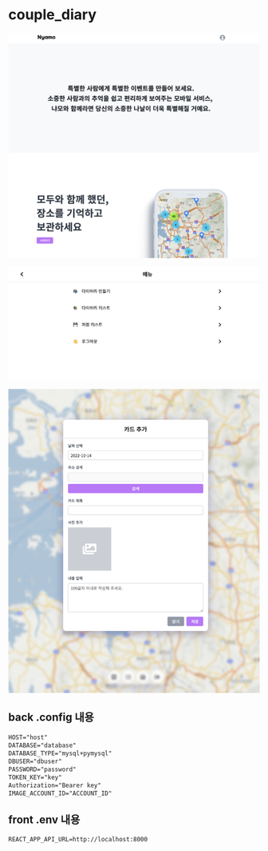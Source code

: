 # couple_diary

![img1.png](images/img1.png)

![img2.png](images/img2.png)

![img3.png](images/img3.png)


## back .config 내용
```
HOST="host"
DATABASE="database"
DATABASE_TYPE="mysql+pymysql"
DBUSER="dbuser"
PASSWORD="password"
TOKEN_KEY="key"
Authorization="Bearer key"
IMAGE_ACCOUNT_ID="ACCOUNT_ID"
```



## front .env 내용
```
REACT_APP_API_URL=http://localhost:8000
```